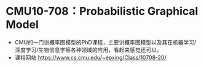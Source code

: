 # CMU10-708：Probabilistic Graphical Model

- CMU的一门讲概率图模型的PhD课程，主要讲概率图模型以及其在机器学习/深度学习/生物信息学等各种领域的应用，看起来感觉还可以。
- 课程网站 https://www.cs.cmu.edu/~epxing/Class/10708-20/

